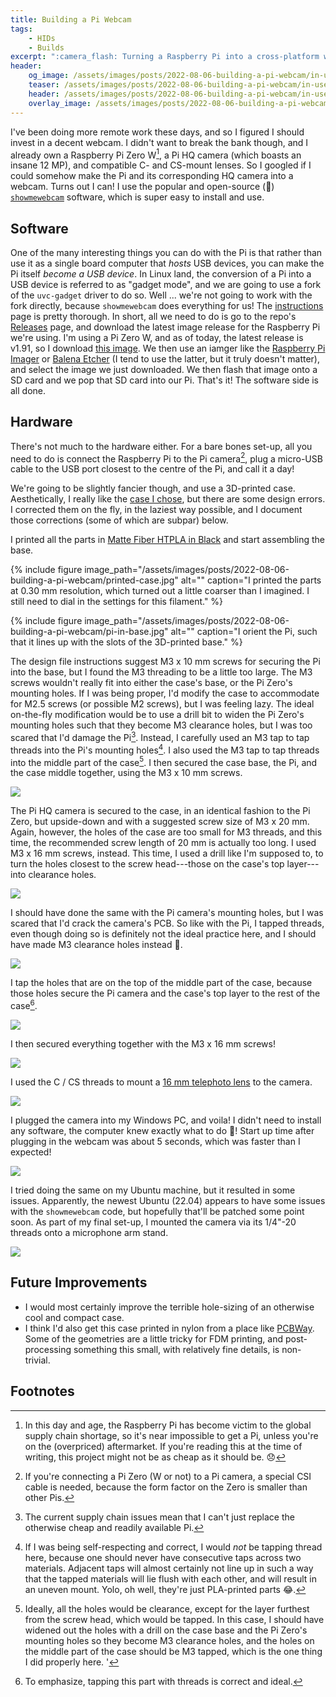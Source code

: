 ```yaml
---
title: Building a Pi Webcam
tags: 
    - HIDs
    - Builds
excerpt: ":camera_flash: Turning a Raspberry Pi into a cross-platform webcam!"
header:
    og_image: /assets/images/posts/2022-08-06-building-a-pi-webcam/in-use.jpg
    teaser: /assets/images/posts/2022-08-06-building-a-pi-webcam/in-use.jpg
    header: /assets/images/posts/2022-08-06-building-a-pi-webcam/in-use.jpg
    overlay_image: /assets/images/posts/2022-08-06-building-a-pi-webcam/in-use.jpg
---
```


I've been doing more remote work these days, and so I figured I should invest in a decent webcam. I didn't want to break the bank though, and I already own a Raspberry Pi Zero W[^1], a Pi HQ camera (which boasts an insane 12 MP), and compatible C- and CS-mount lenses. So I googled if I could somehow make the Pi and its corresponding HQ camera into a webcam. Turns out I can! I use the popular and open-source (:tada:) [`showmewebcam`](https://github.com/showmewebcam/showmewebcam) software, which is super easy to install and use. 

## Software
One of the many interesting things you can do with the Pi is that rather than use it as a single board computer that _hosts_ USB devices, you can make the Pi itself _become a USB device_. In Linux land, the conversion of a Pi into a USB device is referred to as "gadget mode", and we are going to use a fork of the `uvc-gadget` driver to do so. Well ... we're not going to work with the fork directly, because `showmewebcam` does everything for us! The [instructions](https://tutorial.cytron.io/2020/12/29/raspberry-pi-zero-usb-webcam/) page is pretty thorough. In short, all we need to do is go to the repo's [Releases](https://github.com/showmewebcam/showmewebcam/releases) page, and download the latest image release for the Raspberry Pi we're using. I'm using a Pi Zero W, and as of today, the latest release is v1.91, so I download [this image](https://github.com/showmewebcam/showmewebcam/releases/download/v1.91/sdcard-raspberrypi0w-8e9f9ac.img.zip). We then use an iamger like the [Raspberry Pi Imager](https://www.raspberrypi.com/software/) or [Balena Etcher](https://www.balena.io/etcher/) (I tend to use the latter, but it truly doesn't matter), and select the image we just downloaded. We then flash that image onto a SD card and we pop that SD card into our Pi. That's it! The software side is all done. 

## Hardware
There's not much to the hardware either. For a bare bones set-up, all you need to do is connect the Raspberry Pi to the Pi camera[^2], plug a micro-USB cable to the USB port closest to the centre of the Pi, and call it a day! 

We're going to be slightly fancier though, and use a 3D-printed case. Aesthetically, I really like the [case I chose](https://www.printables.com/model/187559-raspberry-pi-zero-high-quality-hq-webcam-case), but there are some design errors. I corrected them on the fly, in the laziest way possible, and I document those corrections (some of which are subpar) below. 

I printed all the parts in [Matte Fiber HTPLA in Black](https://www.proto-pasta.com/products/high-performance-htpla-matte-fiber) and start assembling the base. 

{% include figure image_path="/assets/images/posts/2022-08-06-building-a-pi-webcam/printed-case.jpg" alt="" caption="I printed the parts at 0.30 mm resolution, which turned out a little coarser than I imagined. I still need to dial in the settings for this filament." %}

{% include figure image_path="/assets/images/posts/2022-08-06-building-a-pi-webcam/pi-in-base.jpg" alt="" caption="I orient the Pi, such that it lines up with the slots of the 3D-printed base." %}

The design file instructions suggest M3 x 10 mm screws for securing the Pi into the base, but I found the M3 threading to be a little too large. The M3 screws wouldn't really fit into either the case's base, or the Pi Zero's mounting holes. If I was being proper, I'd modify the case to accommodate for M2.5 screws (or possible M2 screws), but I was feeling lazy. The ideal on-the-fly modification would be to use a drill bit to widen the Pi Zero's mounting holes such that they become M3 clearance holes, but I was too scared that I'd damage the Pi[^3]. Instead, I carefully used an M3 tap to tap threads into the Pi's mounting holes[^4]. I also used the M3 tap to tap threads into the middle part of the case[^5]. I then secured the case base, the Pi, and the case middle together, using the M3 x 10 mm screws. 

![](/assets/images/posts/2022-08-06-building-a-pi-webcam/screw-base.jpg)

The Pi HQ camera is secured to the case, in an identical fashion to the Pi Zero, but upside-down and with a suggested screw size of M3 x 20 mm. Again, however, the holes of the case are too small for M3 threads, and this time, the recommended screw length of 20 mm is actually too long. I used M3 x 16 mm screws, instead. This time, I used a drill like I'm supposed to, to turn the holes closest to the screw head---those on the case's top layer---into clearance holes. 

![](/assets/images/posts/2022-08-06-building-a-pi-webcam/clearance-top-holes.jpg)

I should have done the same with the Pi camera's mounting holes, but I was scared that I'd crack the camera's PCB. So like with the Pi, I tapped threads, even though doing so is definitely not the ideal practice here, and I should have made M3 clearance holes instead :shrug:. 

![](/assets/images/posts/2022-08-06-building-a-pi-webcam/tap-pi-cam.jpg)

I tap the holes that are on the top of the middle part of the case, because those holes secure the Pi camera and the case's top layer to the rest of the case[^6].

![](/assets/images/posts/2022-08-06-building-a-pi-webcam/tap-mid.jpg)

I then secured everything together with the M3 x 16 mm screws!

![](/assets/images/posts/2022-08-06-building-a-pi-webcam/final-assembling.jpg)

I used the C / CS threads to mount a [16 mm telephoto lens](https://www.sparkfun.com/products/16761) to the camera. 

![](/assets/images/posts/2022-08-06-building-a-pi-webcam/final-construction.jpg)

I plugged the camera into my Windows PC, and voila! I didn't need to install any software, the computer knew exactly what to do :tada:! Start up time after plugging in the webcam was about 5 seconds, which was faster than I expected! 

![](/assets/images/posts/2022-08-06-building-a-pi-webcam/in-use.jpg)

I tried doing the same on my Ubuntu machine, but it resulted in some issues. Apparently, the newest Ubuntu (22.04) appears to have some issues with the `showmewebcam` code, but hopefully that'll be patched some point soon. As part of my final set-up, I mounted the camera via its 1/4"-20 threads onto a microphone arm stand. 

![](/assets/images/posts/2022-08-06-building-a-pi-webcam/on-arm.jpg)

## Future Improvements

- I would most certainly improve the terrible hole-sizing of an otherwise cool and compact case.
- I think I'd also get this case printed in nylon from a place like [PCBWay](https://pcbway.com/). Some of the geometries are a little tricky for FDM printing, and post-processing something this small, with relatively fine details, is non-trivial. 

## Footnotes
[^1]: In this day and age, the Raspberry Pi has become victim to the global supply chain shortage, so it's near impossible to get a Pi, unless you're on the (overpriced) aftermarket. If you're reading this at the time of writing, this project might not be as cheap as it should be. :disappointed: 

[^2]: If you're connecting a Pi Zero (W or not) to a Pi camera, a special CSI cable is needed, because the form factor on the Zero is smaller than other Pis. 

[^3]: The current supply chain issues mean that I can't just replace the otherwise cheap and readily available Pi. 

[^4]: If I was being self-respecting and correct, I would _not_ be tapping thread here, because one should never have consecutive taps across two materials. Adjacent taps will almost certainly not line up in such a way that the tapped materials will lie flush with each other, and will result in an uneven mount. Yolo, oh well, they're just PLA-printed parts :joy:. 

[^5]: Ideally, all the holes would be clearance, except for the layer furthest from the screw head, which would be tapped. In this case, I should have widened out the holes with a drill on the case base and the Pi Zero's mounting holes so they become M3 clearance holes, and the holes on the middle part of the case should be M3 tapped, which is the one thing I did properly here. '

[^6]: To emphasize, tapping this part with threads is correct and ideal. 